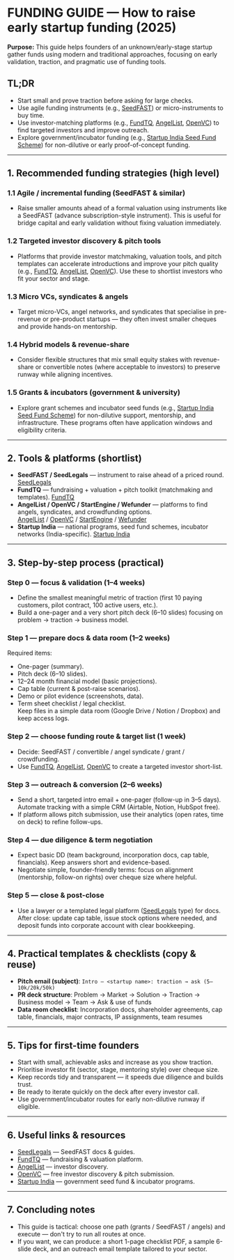 # FUNDING GUIDE — How to raise early startup funding (2025)

**Purpose:** This guide helps founders of an unknown/early-stage startup gather funds using modern and traditional approaches, focusing on early validation, traction, and pragmatic use of funding tools.

## TL;DR
- Start small and prove traction before asking for large checks.  
- Use agile funding instruments (e.g., [SeedFAST](https://seedlegals.com/seedfast/)) or micro-instruments to buy time.  
- Use investor-matching platforms (e.g., [FundTQ](https://fundtq.com), [AngelList](https://angel.co), [OpenVC](https://open.vc)) to find targeted investors and improve outreach.  
- Explore government/incubator funding (e.g., [Startup India Seed Fund Scheme](https://www.startupindia.gov.in)) for non-dilutive or early proof-of-concept funding.

---

## 1. Recommended funding strategies (high level)

### 1.1 Agile / incremental funding (SeedFAST & similar)
- Raise smaller amounts ahead of a formal valuation using instruments like a SeedFAST (advance subscription-style instrument). This is useful for bridge capital and early validation without fixing valuation immediately.

### 1.2 Targeted investor discovery & pitch tools
- Platforms that provide investor matchmaking, valuation tools, and pitch templates can accelerate introductions and improve your pitch quality (e.g., [FundTQ](https://fundtq.com), [AngelList](https://angel.co), [OpenVC](https://open.vc)). Use these to shortlist investors who fit your sector and stage.

### 1.3 Micro VCs, syndicates & angels
- Target micro-VCs, angel networks, and syndicates that specialise in pre-revenue or pre-product startups — they often invest smaller cheques and provide hands-on mentorship.

### 1.4 Hybrid models & revenue-share
- Consider flexible structures that mix small equity stakes with revenue-share or convertible notes (where acceptable to investors) to preserve runway while aligning incentives.

### 1.5 Grants & incubators (government & university)
- Explore grant schemes and incubator seed funds (e.g., [Startup India Seed Fund Scheme](https://www.startupindia.gov.in)) for non-dilutive support, mentorship, and infrastructure. These programs often have application windows and eligibility criteria.

---

## 2. Tools & platforms (shortlist)
- **SeedFAST / SeedLegals** — instrument to raise ahead of a priced round. [SeedLegals](https://seedlegals.com)  
- **FundTQ** — fundraising + valuation + pitch toolkit (matchmaking and templates). [FundTQ](https://fundtq.com)  
- **AngelList / OpenVC / StartEngine / Wefunder** — platforms to find angels, syndicates, and crowdfunding options.  
  [AngelList](https://angel.co) / [OpenVC](https://open.vc) / [StartEngine](https://startengine.com) / [Wefunder](https://wefunder.com)  
- **Startup India** — national programs, seed fund schemes, incubator networks (India-specific). [Startup India](https://www.startupindia.gov.in)

---

## 3. Step-by-step process (practical)

### Step 0 — focus & validation (1–4 weeks)
- Define the smallest meaningful metric of traction (first 10 paying customers, pilot contract, 100 active users, etc.).  
- Build a one-pager and a very short pitch deck (6–10 slides) focusing on problem → traction → business model.

### Step 1 — prepare docs & data room (1–2 weeks)
Required items:
- One-pager (summary).  
- Pitch deck (6–10 slides).  
- 12–24 month financial model (basic projections).  
- Cap table (current & post-raise scenarios).  
- Demo or pilot evidence (screenshots, data).  
- Term sheet checklist / legal checklist.  
Keep files in a simple data room (Google Drive / Notion / Dropbox) and keep access logs.

### Step 2 — choose funding route & target list (1 week)
- Decide: SeedFAST / convertible / angel syndicate / grant / crowdfunding.  
- Use [FundTQ](https://fundtq.com), [AngelList](https://angel.co), [OpenVC](https://open.vc) to create a targeted investor short-list.

### Step 3 — outreach & conversion (2–6 weeks)
- Send a short, targeted intro email + one-pager (follow-up in 3–5 days). Automate tracking with a simple CRM (Airtable, Notion, HubSpot free).  
- If platform allows pitch submission, use their analytics (open rates, time on deck) to refine follow-ups.

### Step 4 — due diligence & term negotiation
- Expect basic DD (team background, incorporation docs, cap table, financials). Keep answers short and evidence-based.  
- Negotiate simple, founder-friendly terms: focus on alignment (mentorship, follow-on rights) over cheque size where helpful.

### Step 5 — close & post-close
- Use a lawyer or a templated legal platform ([SeedLegals](https://seedlegals.com) type) for docs. After close: update cap table, issue stock options where needed, and deposit funds into corporate account with clear bookkeeping.

---

## 4. Practical templates & checklists (copy & reuse)
- **Pitch email (subject)**: `Intro — <startup name>: traction → ask (5–10k/20k/50k)`  
- **PR deck structure**: Problem → Market → Solution → Traction → Business model → Team → Ask & use of funds  
- **Data room checklist**: Incorporation docs, shareholder agreements, cap table, financials, major contracts, IP assignments, team resumes

---

## 5. Tips for first-time founders
- Start with small, achievable asks and increase as you show traction.  
- Prioritise investor fit (sector, stage, mentoring style) over cheque size.  
- Keep records tidy and transparent — it speeds due diligence and builds trust.  
- Be ready to iterate quickly on the deck after every investor call.  
- Use government/incubator routes for early non-dilutive runway if eligible.

---

## 6. Useful links & resources
- [SeedLegals](https://seedlegals.com) — SeedFAST docs & guides.  
- [FundTQ](https://fundtq.com) — fundraising & valuation platform.  
- [AngelList](https://angel.co) — investor discovery.  
- [OpenVC](https://open.vc) — free investor discovery & pitch submission.  
- [Startup India](https://www.startupindia.gov.in) — government seed fund & incubator programs.

---

## 7. Concluding notes
- This guide is tactical: choose one path (grants / SeedFAST / angels) and execute — don't try to run all routes at once.  
- If you want, we can produce: a short 1-page checklist PDF, a sample 6-slide deck, and an outreach email template tailored to your sector.
